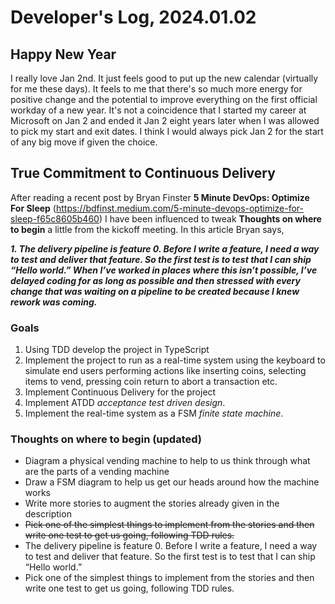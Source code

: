 # Developer's Log, 2024.01.02

## Happy New Year

I really love Jan 2nd. It just feels good to put up the new calendar (virtually for me these days). It feels to me that there's so much more energy for positive change and the potential to improve everything on the first official workday of a new year. It's not a coincidence that I started my career at Microsoft on Jan 2 and ended it Jan 2 eight years later when I was allowed to pick my start and exit dates. I think I would always pick Jan 2 for the start of any big move if given the choice.

## True Commitment to Continuous Delivery

After reading a recent post by Bryan Finster **5 Minute DevOps: Optimize For Sleep** (<https://bdfinst.medium.com/5-minute-devops-optimize-for-sleep-f65c8605b460>) I have been influenced to tweak **Thoughts on where to begin** a little from the kickoff meeting. In this article Bryan says,

***1. The delivery pipeline is feature 0. Before I write a feature, I need a way to test and deliver that feature. So the first test is to test that I can ship “Hello world.” When I’ve worked in places where this isn’t possible, I’ve delayed coding for as long as possible and then stressed with every change that was waiting on a pipeline to be created because I knew rework was coming.***

### Goals

1) Using TDD develop the project in TypeScript
2) Implement the project to run as a real-time system using the keyboard to simulate end users performing actions like inserting coins, selecting items to vend, pressing coin return to abort a transaction etc.
3) Implement Continuous Delivery for the project
4) Implement ATDD *acceptance test driven design*.
5) Implement the real-time system as a FSM *finite state machine*.

### Thoughts on where to begin (updated)

* Diagram a physical vending machine to help to us think through what are the parts of a vending machine
* Draw a FSM diagram to help us get our heads around how the machine works
* Write more stories to augment the stories already given in the description
* ~~Pick one of the simplest things to implement from the stories and then write one test to get us going, following TDD rules.~~
* The delivery pipeline is feature 0. Before I write a feature, I need a way to test and deliver that feature. So the first test is to test that I can ship “Hello world.”
* Pick one of the simplest things to implement from the stories and then write one test to get us going, following TDD rules.
